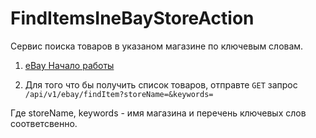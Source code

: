 # FindItemsIneBayStoreAction

Сервис поиска товаров в указаном магазине по ключевым словам.

1) [eBay Начало работы](../README.md)

2) Для того что бы получить список товаров, отправте `GET` запрос 
`/api/v1/ebay/findItem?storeName=&keywords=`

Где storeName, keywords - имя магазина и перечень ключевых слов соответсвенно.


